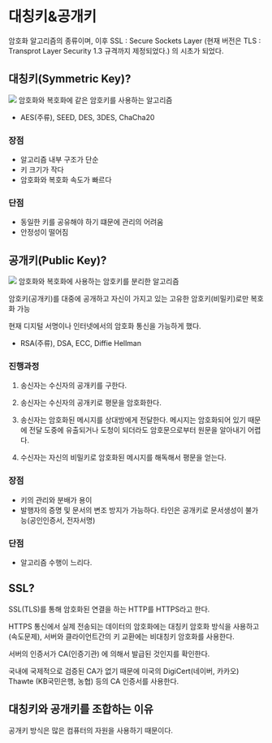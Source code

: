 # 대칭키&공개키

암호화 알고리즘의 종류이며,
이후 SSL : Secure Sockets Layer (현재 버전은 TLS : Transprot Layer Security 1.3 규격까지 제정되었다.) 의 시초가 되었다.

## 대칭키(Symmetric Key)?
<img src="https://velog.velcdn.com/images%2Fgs0351%2Fpost%2Fe6ba5378-7c0d-4e3b-9106-1ce0055bb1b3%2Fimage-20201228143331890.png">
암호화와 복호화에 같은 암호키를 사용하는 알고리즘

- AES(주류), SEED, DES, 3DES, ChaCha20

### 장점
- 알고리즘 내부 구조가 단순
- 키 크기가 작다
- 암호화와 복호화 속도가 빠르다

### 단점
- 동일한 키를 공유해야 하기 떄문에 관리의 어려움
- 안정성이 떨어짐

## 공개키(Public Key)?
<img src="https://velog.velcdn.com/images%2Fgs0351%2Fpost%2Ff8e3eb30-2eda-47ac-954e-915515066bbc%2Fimage-20201228143511804.png">
암호화와 복호화에 사용하는 암호키를 분리한 알고리즘

암호키(공개키)를 대중에 공개하고 자신이 가지고 있는 고유한 암호키(비밀키)로만 복호화 가능

현재 디지털 서명이나 인터넷에서의 암호화 통신을 가능하게 했다.

- RSA(주류), DSA, ECC, Diffie Hellman

### 진행과정
1. 송신자는 수신자의 공개키를 구한다.

2. 송신자는 수신자의 공개키로 평문을 암호화한다.

3. 송신자는 암호화된 메시지를 상대방에게 전달한다. 메시지는 암호화되어 있기 때문에 전달 도중에 유출되거나 도청이 되더라도 암호문으로부터 원문을 알아내기 어렵다.

4. 수신자는 자신의 비밀키로 암호화된 메시지를 해독해서 평문을 얻는다.

### 장점
- 키의 관리와 분배가 용이
- 발행자의 증명 및 문서의 변조 방지가 가능하다. 타인은 공개키로 문서생성이 불가능(공인인증서, 전자서명)

### 단점
- 알고리즘 수행이 느리다.

## SSL?
SSL(TLS)를 통해 암호화된 연결을 하는 HTTP를 HTTPS라고 한다.

HTTPS 통신에서 실제 전송되는 데이터의 암호화에는 대칭키 암호화 방식을 사용하고(속도문제), 서버와 클라이언트간의 키 교환에는 비대칭키 암호화를 사용한다.

서버의 인증서가 CA(인증기관) 에 의해서 발급된 것인지를 확인한다.

국내에 국제적으로 검증된 CA가 없기 때문에 미국의 DigiCert(네이버, 카카오) Thawte (KB국민은행, 농협) 등의 CA 인증서를 사용한다. 

## 대칭키와 공개키를 조합하는 이유
공개키 방식은 많은 컴퓨터의 자원을 사용하기 때문이다.